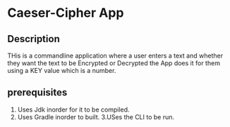 # Caeser-Cipher App

## Description
THis is a commandline application where a user enters a text and whether they want the text to be Encrypted or Decrypted the App does it for them using a KEY value which is a number.

## prerequisites

1. Uses Jdk inorder for it to be compiled.
2. Uses Gradle inorder to built.
3.USes the CLI to be run.



